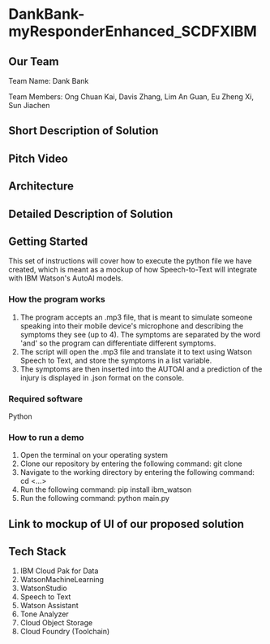 # DankBank-myResponderEnhanced_SCDFXIBM
## Our Team
Team Name: Dank Bank

Team Members: Ong Chuan Kai, Davis Zhang, Lim An Guan, Eu Zheng Xi, Sun Jiachen

## Short Description of Solution

## Pitch Video
<embed pitch video here>

## Architecture
<embed jpg of architecture here>

## Detailed Description of Solution
<insert link to google doc here>

## Getting Started
This set of instructions will cover how to execute the python file we have created, which is meant as a mockup of how Speech-to-Text will integrate with IBM Watson's AutoAI models.
### How the program works
  1. The program accepts an .mp3 file, that is meant to simulate someone speaking into their mobile device's microphone and describing the symptoms they see (up to 4). The symptoms are separated by the word 'and' so the program can differentiate different symptoms.
  2. The script will open the .mp3 file and translate it to text using Watson Speech to Text, and store the symptoms in a list variable.
  3. The symptoms are then inserted into the AUTOAI and a prediction of the injury is displayed in .json format on the console.
### Required software
  Python
### How to run a demo
  1. Open the terminal on your operating system
  2. Clone our repository by entering the following command: git clone <inserturl>
  3. Navigate to the working directory by entering the following command: cd <...>
  4. Run the following command: pip install ibm_watson
  5. Run the following command: python main.py
  
## Link to mockup of UI of our proposed solution
<insert link to website here>

## Tech Stack
1. IBM Cloud Pak for Data
2. WatsonMachineLearning
3. WatsonStudio
4. Speech to Text
5. Watson Assistant
6. Tone Analyzer
7. Cloud Object Storage
8. Cloud Foundry (Toolchain)
